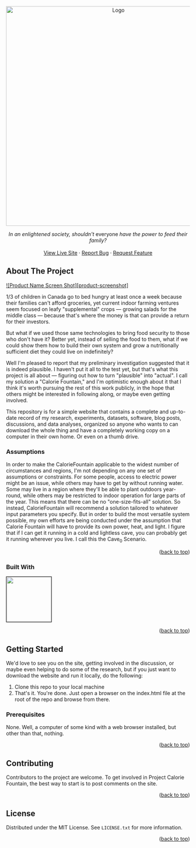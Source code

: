 <!-- Improved compatibility of back to top link: See: https://github.com/othneildrew/Best-README-Template/pull/73 -->
<a name="readme-top"></a>
<!--
*** Thanks for checking out the Best-README-Template. If you have a suggestion
*** that would make this better, please fork the repo and create a pull request
*** or simply open an issue with the tag "enhancement".
*** Don't forget to give the project a star!
*** Thanks again! Now go create something AMAZING! :D
-->

<!-- PROJECT LOGO -->
<br />
<div align="center">
  <a href="https://github.com/Jefficus/CalorieFountain">
    <img src="https://jefficus.github.io/caloriefountain/images/logo3-w-text.png" alt="Logo" width="600">
  </a>

<!-- <h3 align="center">CalorieFountain</h3> -->

  <p align="center">
    <i>In an enlightened society, shouldn't </i>everyone<i> have the power to feed their family?</i>
    <br />
    <br />
    <a href="https://jefficus.github.io/caloriefountain">View Live Site</a>
    ·
    <a href="https://github.com/Jefficus/CalorieFountain/issues">Report Bug</a>
    ·
    <a href="https://github.com/Jefficus/CalorieFountain/issues">Request Feature</a>
  </p>
</div>


<!-- ABOUT THE PROJECT -->
## About The Project

[![Product Name Screen Shot][product-screenshot]](https://example.com)

1/3 of children in Canada go to bed hungry at least once a week because their families can't afford groceries, yet current indoor farming ventures seem focused on leafy "supplemental" crops — growing salads for the middle class — because that's where the money is that can provide a return for their investors.

But what if we used those same technologies to bring food security to those who don't have it? Better yet, instead of selling the food to them, what if we could show them how to build their own system and grow a nutritionally sufficient diet they could live on indefinitely?

Well I'm pleased to report that my preliminary investigation suggested that it is indeed plausible. I haven't put it all to the test yet, but that's what this project is all about — figuring out how to turn "plausible" into "actual". I call my solution a "Calorie Fountain," and I'm optimistic enough about it that I think it's worth pursuing the rest of this work publicly, in the hope that others might be interested in following along, or maybe even getting involved.

This repository is for a simple website that contains a complete and up-to-date record of my research, experiments, datasets, software, blog posts, discussions, and data analyses, organized so anyone who wants to can download the whole thing and have a completely working copy on a computer in their own home. Or even on a thumb drive.

### Assumptions
In order to make the CalorieFountain applicable to the widest number of circumstances and regions, I'm not depending on any one set of assumptions or constraints. For some people, access to electric power might be an issue, while others may have to get by without running water. Some may live in a region where they'll be able to plant outdoors year-round, while others may be restricted to indoor operation for large parts of the year. This means that there can be no "one-size-fits-all" solution. So instead, CalorieFountain will recommend a solution tailored to whatever input parameters you specify. But in order to build the most versatile system possible, my own efforts are being conducted under the assumption that Calorie Fountain will have to provide its own power, heat, and light. I figure that if I can get it running in a cold and lightless cave, you can probably get it running wherever you live. I call this the Cave<sub>0</sub> Scenario.

<p align="right">(<a href="#readme-top">back to top</a>)</p>



### Built With

<a href="https://github.com/getnikola/nikola"><img src="https://getnikola.com/assets/img/logo.svg" style="width:123px;border:1px black solid;"></a>

<p align="right">(<a href="#readme-top">back to top</a>)</p>



<!-- GETTING STARTED -->
## Getting Started

We'd love to see you on the site, getting involved in the discussion, or maybe even helping to do some of the research, but if you just want to download the website and run it locally, do the following:

1. Clone this repo to your local machine
2. That's it. You're done. Just open a browser on the index.html file at the root of the repo and browse from there.


### Prerequisites

None. Well, a computer of some kind with a web browser installed, but other than that, nothing.

<p align="right">(<a href="#readme-top">back to top</a>)</p>



<!-- CONTRIBUTING -->
## Contributing
Contributors to the project are welcome. To get involved in Project Calorie Fountain, the best way to start is to post comments on the site.

<p align="right">(<a href="#readme-top">back to top</a>)</p>



<!-- LICENSE -->
## License

Distributed under the MIT License. See `LICENSE.txt` for more information.

<p align="right">(<a href="#readme-top">back to top</a>)</p>
